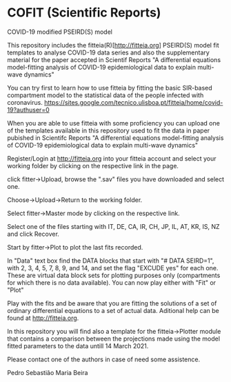 # COFIT (Scientific Reports)
COVID-19 modified PSEIRD(S) model

This repository includes the fitteia(R)[http://fitteia.org] PSEIRD(S) model fit templates to analyse COVID-19 data series and also the supplementary material 
for the paper accepted in Scientif Reports "A differential equations model-fitting analysis of COVID-19 epidemiological data to explain multi-wave dynamics"

You can try first to learn how to use fitteia by fitting the basic SIR-based compartment model to the statistical data of the people infected with coronavirus. 
https://sites.google.com/tecnico.ulisboa.pt/fitteia/home/covid-19?authuser=0

When you are able to use fitteia with some proficiency you can upload one of the templates available in this repository used to fit the data in paper pubished in Scientifc Reports 
"A differential equations model-fitting analysis of COVID-19 epidemiological data to explain multi-wave dynamics"

Register/Login at http://fitteia.org into your fitteia account and select your working folder by clicking on the respective link in the page.

click fitter->Upload, browse the ".sav" files you have downloaded and select one.

Choose->Upload->Return to the working folder.

Select fitter->Master mode by clicking on the respective link.

Select one of the files starting with IT, DE, CA, IR, CH, JP, IL, AT, KR, IS, NZ and click Recover.

Start by fitter->Plot to plot the last fits recorded.

In "Data" text box find the DATA blocks that start with "# DATA SEIRD=1", with 2, 3, 4, 5, 7, 8, 9, and 14, and set the flag "EXCUDE yes" for each one. These are virtual data block sets for plotting purposes only (compartments for which there is no data available). You can now play either with "Fit" or "Plot"

Play with the fits and be aware that you are fitting the solutions of a set of ordinary differential equations to a set of actual data. Aditional help can be found at http://fitteia.org.

In this repository you will find also a template for the fitteia->Plotter module that contains a comparison between the projections made using the model fitted parameters to the data untill 14 March 2021.

Please contact one of the authors in case of need some assistence.

Pedro Sebastião
Maria Beira

